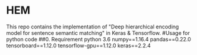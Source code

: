 # HEM
This repo contains the implementation of "Deep hierarchical encoding model for sentence semantic matching" in Keras & Tensorflow.
#Usage for python code
##0. Requirement
python 3.6
numpy==1.16.4
pandas==0.22.0
tensorboard==1.12.0
tensorflow-gpu==1.12.0
keras==2.2.4
